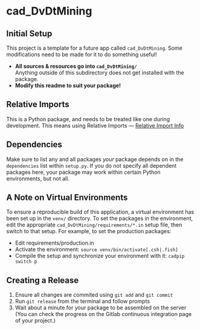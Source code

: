 # cad_DvDtMining

## Initial Setup
This project is a template for a future app called `cad_DvDtMining`.
Some modifications need to be made for it to do something useful!

-   **All sources & resources go into `cad_DvDtMining/`**  
    Anything outside of this subdirectory does not get installed with the package.
-   **Modify this readme to suit your package!**

## Relative Imports
This is a Python package, and needs to be treated like one during development. This means using Relative Imports &mdash; [Relative Import Info](https://realpython.com/absolute-vs-relative-python-imports/#relative-imports)

## Dependencies
Make sure to list any and all packages *your* package depends on in the `dependencies` list within `setup.py`. If you do not specify all dependent packages here, your package may work within certain Python environments, but not all. 

## A Note on Virtual Environments
To ensure a reproducible build of this application, a virtual environment has been set up in the `venv/` directory. To set the packages in the environment, edit the appropriate `cad_DvDtMining/requirements/*.in` setup file, then switch to that setup. For example, to set the production packages:
- Edit requirements/production.in
- Activate the environment: `source venv/bin/activate[.csh|.fish]`
- Compile the setup and synchronize your environment with it: `cadpip switch p`

## Creating a Release
1. Ensure all changes are commited using `git add` and `git commit`
2. Run `git release` from the terminal and follow prompts
3. Wait about a minute for your package to be assembled on the server (You can check the progress on the Gitlab continuous integration page of your project.)
